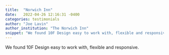 ```yaml
---
title:  "Norwich Inn"
date:   2022-04-26 12:16:31 -0400
categories: testimonials
author: "Joe Lavin"
author_institution: "The Norwich Inn"
snippet: "We found 10F Design easy to work with, flexible and responsive."
---
```

We found 10F Design easy to work with, flexible and responsive.